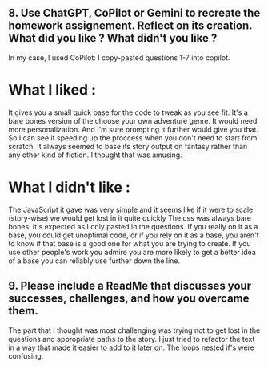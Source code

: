 

## 8. Use ChatGPT, CoPilot or Gemini to recreate the homework assignement. Reflect on its creation. What did you like ? What didn't you like ?

In my case, I used CoPilot:
I copy-pasted questions 1-7 into copilot.

# What I liked :
It gives you a small quick base for the code to tweak as you see fit. It's a bare bones version of the choose your own adventure genre. It would need more personalization. And I'm sure prompting it further would give you that.
So I can see it speeding up the proccess when you don't need to start from scratch.
It always seemed to base its story output on fantasy rather than any other kind of fiction. I thought that was amusing.

# What I didn't like :
The JavaScript it gave was very simple and it seems like if it were to scale (story-wise) we would get lost in it quite quickly
The css was always bare bones. it's expected as I only pasted in the questions.
If you really on it as a base, you could get unoptimal code, or if you rely on it as a base, you aren't to know if that base is a good one for what you are trying to create. If you use other people's work you admire you are more likely to get a better idea of a base you can reliably use further down the line.

## 9. Please include a ReadMe that discusses your successes, challenges, and how you overcame them.
The part that I thought was most challenging was trying not to get lost in the questions and appropriate paths to the story.
I just tried to refactor the text in a way that made it easier to add to it later on. The loops nested if's were confusing.